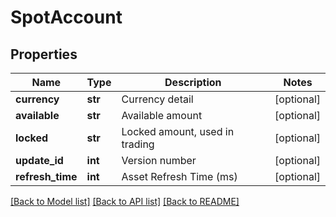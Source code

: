 # SpotAccount

## Properties
Name | Type | Description | Notes
------------ | ------------- | ------------- | -------------
**currency** | **str** | Currency detail | [optional] 
**available** | **str** | Available amount | [optional] 
**locked** | **str** | Locked amount, used in trading | [optional] 
**update_id** | **int** | Version number | [optional] 
**refresh_time** | **int** | Asset Refresh Time (ms) | [optional] 

[[Back to Model list]](../README.md#documentation-for-models) [[Back to API list]](../README.md#documentation-for-api-endpoints) [[Back to README]](../README.md)


